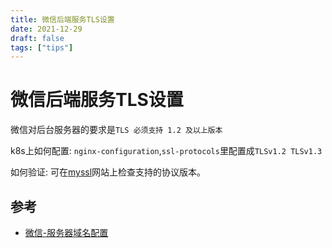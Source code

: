 ```yaml
---
title: 微信后端服务TLS设置
date: 2021-12-29
draft: false
tags: ["tips"]
---
```


# 微信后端服务TLS设置

微信对后台服务器的要求是`TLS 必须支持 1.2 及以上版本`

k8s上如何配置: `nginx-configuration`,`ssl-protocols`里配置成`TLSv1.2 TLSv1.3`

如何验证: 可在[myssl](https://myssl.com/)网站上检查支持的协议版本。


## 参考

- [微信-服务器域名配置](https://developers.weixin.qq.com/miniprogram/dev/framework/ability/network.html#1.%20%E6%9C%8D%E5%8A%A1%E5%99%A8%E5%9F%9F%E5%90%8D%E9%85%8D%E7%BD%AE)
